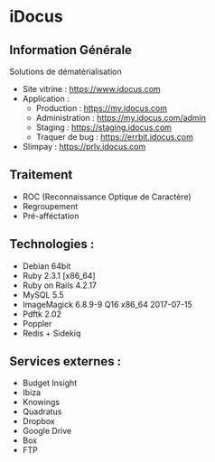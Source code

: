 # iDocus

## Information Générale
Solutions de dématérialisation

* Site vitrine : https://www.idocus.com
* Application :
  - Production : https://my.idocus.com
  - Administration : https://my.idocus.com/admin
  - Staging : https://staging.idocus.com
  - Traquer de bug : https://errbit.idocus.com
* Slimpay : https://prlv.idocus.com

## Traitement
- ROC (Reconnaissance Optique de Caractère)
- Regroupement
- Pré-afféctation

## Technologies :
- Debian 64bit
- Ruby 2.3.1 [x86_64]
- Ruby on Rails 4.2.17
- MySQL 5.5
- ImageMagick 6.8.9-9 Q16 x86_64 2017-07-15
- Pdftk 2.02
- Poppler
- Redis + Sidekiq

## Services externes :
* Budget Insight
* Ibiza
* Knowings
* Quadratus
* Dropbox
* Google Drive
* Box
* FTP
